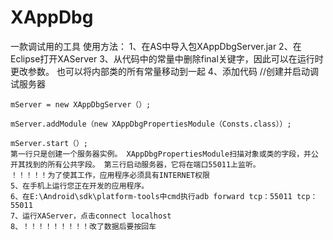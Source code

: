 # XAppDbg
一款调试用的工具
使用方法：
	1、在AS中导入包XAppDbgServer.jar
	2、在Eclipse打开XAServer
	3、从代码中的常量中删除final关键字，因此可以在运行时更改参数。 也可以将内部类的所有常量移动到一起
	4、添加代码
	//创建并启动调试服务器
 
	mServer = new XAppDbgServer（）;
 
	mServer.addModule（new XAppDbgPropertiesModule（Consts.class））;
	
	mServer.start（）;
	第一行只是创建一个服务器实例。 XAppDbgPropertiesModule扫描对象或类的字段，并公开其找到的所有公共字段。 第三行启动服务器，它将在端口55011上监听。
	！！！！！为了使其工作，应用程序必须具有INTERNET权限 
	5、在手机上运行您正在开发的应用程序。
	6、在E:\Android\sdk\platform-tools中cmd执行adb forward tcp：55011 tcp：55011
	7、运行XAServer，点击connect localhost
	8、！！！！！！！！！改了数据后要按回车
	
